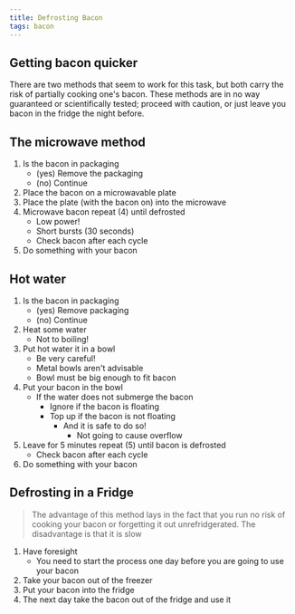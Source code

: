 ```yaml
---
title: Defrosting Bacon 
tags: bacon
---
```


## Getting bacon quicker

There are two methods that seem to work for this task, but both carry the risk of partially cooking one's bacon. These methods are in no way guaranteed or scientifically tested; proceed with caution, or just leave you bacon in the fridge the night before.

## The microwave method

1. Is the bacon in packaging
	- (yes) Remove the packaging
	- (no) Continue
2. Place the bacon on a microwavable plate
3. Place the plate (with the bacon on) into the microwave
4. Microwave bacon repeat (4) until defrosted
	- Low power!
	- Short bursts (30 seconds)
	- Check bacon after each cycle
5. Do something with your bacon

## Hot water

1. Is the bacon in packaging
	- (yes) Remove packaging
	- (no) Continue
2. Heat some water
	- Not to boiling!
3. Put hot water it in a bowl
	- Be very careful!
	- Metal bowls aren't advisable
	- Bowl must be big enough to fit bacon
4. Put your bacon in the bowl
	- If the water does not submerge the bacon
		- Ignore if the bacon is floating
		- Top up if the bacon is not floating
			- And it is safe to do so!
				- Not going to cause overflow
5. Leave for 5 minutes repeat (5) until bacon is defrosted
	- Check bacon after each cycle
6. Do something with your bacon

## Defrosting in a Fridge
> The advantage of this method lays in the fact that you run no risk of cooking your bacon or forgetting it out unrefridgerated.
> The disadvantage is that it is slow

1. Have foresight
	- You need to start the process one day before you are going to use your bacon
2. Take your bacon out of the freezer
3. Put your bacon into the fridge
4. The next day take the bacon out of the fridge and use it
